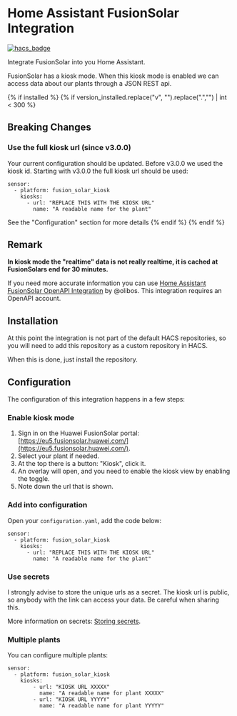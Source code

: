 # Home Assistant FusionSolar Integration

[![hacs_badge](https://img.shields.io/badge/HACS-Custom-orange.svg)](https://github.com/custom-components/hacs)

Integrate FusionSolar into you Home Assistant.

FusionSolar has a kiosk mode. When this kiosk mode is enabled we can access 
data about our plants through a JSON REST api.

{% if installed %}
{% if version_installed.replace("v", "").replace(".","") | int < 300  %}
## Breaking Changes
### Use the full kiosk url (since v3.0.0)
Your current configuration should be updated. Before v3.0.0 we used the kiosk id. 
Starting with v3.0.0 the full kiosk url should be used:

    sensor:
      - platform: fusion_solar_kiosk
        kiosks:
          - url: "REPLACE THIS WITH THE KIOSK URL"
            name: "A readable name for the plant"

See the "Configuration" section for more details
{% endif %}
{% endif %}

## Remark
**In kiosk mode the "realtime" data is not really realtime, it is cached at FusionSolars end for 30 minutes.**

If you need more accurate information you can use [Home Assistant FusionSolar OpenAPI Integration](https://github.com/olibos/Home-Assistant-FusionSolar-OpenApi/) by @olibos. This integration requires an OpenAPI account.

## Installation
At this point the integration is not part of the default HACS repositories, so
you will need to add this repository as a custom repository in HACS.

When this is done, just install the repository.


## Configuration

The configuration of this integration happens in a few steps:

### Enable kiosk mode
1. Sign in on the Huawei FusionSolar portal: [https://eu5.fusionsolar.huawei.com/](https://eu5.fusionsolar.huawei.com/).
2. Select your plant if needed.
2. At the top there is a button: "Kiosk", click it.
3. An overlay will open, and you need to enable the kiosk view by enabling the toggle.
4. Note down the url that is shown.

### Add into configuration
Open your `configuration.yaml`, add the code below:

    sensor:
      - platform: fusion_solar_kiosk
        kiosks:
          - url: "REPLACE THIS WITH THE KIOSK URL"
            name: "A readable name for the plant"

### Use secrets
I strongly advise to store the unique urls as a secret. The kiosk url is public, 
so anybody with the link can access your data. Be careful when sharing this.

More information on secrets: [Storing secrets](https://www.home-assistant.io/docs/configuration/secrets/).

### Multiple plants
You can configure multiple plants:

    sensor:
      - platform: fusion_solar_kiosk
        kiosks:
            - url: "KIOSK URL XXXXX"
              name: "A readable name for plant XXXXX"
            - url: "KIOSK URL YYYYY"
              name: "A readable name for plant YYYYY"
